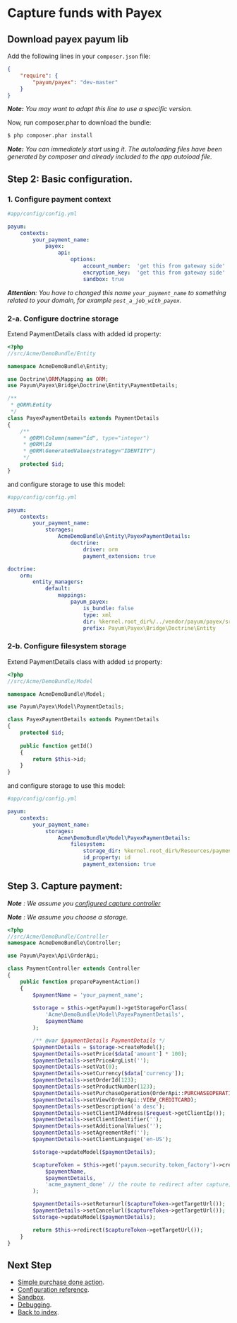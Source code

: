 # Capture funds with Payex

## Download payex payum lib

Add the following lines in your `composer.json` file:

```json
{
    "require": {
        "payum/payex": "dev-master"
    }
}
```

_**Note:** You may want to adapt this line to use a specific version._

Now, run composer.phar to download the bundle:

```bash
$ php composer.phar install
```

_**Note:** You can immediately start using it. The autoloading files have been generated by composer and already included to the app autoload file._

## Step 2: Basic configuration.

### 1. Configure payment context

```yml
#app/config/config.yml

payum:
    contexts:
        your_payment_name:
            payex:
                api:
                    options:
                        account_number:  'get this from gateway side'
                        encryption_key:  'get this from gateway side'
                        sandbox: true
```

_**Attention**: You have to changed this name `your_payment_name` to something related to your domain, for example `post_a_job_with_payex`._

### 2-a. Configure doctrine storage

Extend PaymentDetails class with added id property:

```php
<?php
//src/Acme/DemoBundle/Entity

namespace AcmeDemoBundle\Entity;

use Doctrine\ORM\Mapping as ORM;
use Payum\Payex\Bridge\Doctrine\Entity\PaymentDetails;

/**
 * @ORM\Entity
 */
class PayexPaymentDetails extends PaymentDetails
{
    /**
     * @ORM\Column(name="id", type="integer")
     * @ORM\Id
     * @ORM\GeneratedValue(strategy="IDENTITY")
     */
    protected $id;
}
```

and configure storage to use this model:

```yml
#app/config/config.yml

payum:
    contexts:
        your_payment_name:
            storages:
                AcmeDemoBundle\Entity\PayexPaymentDetails:
                    doctrine:
                        driver: orm
                        payment_extension: true

doctrine:
    orm:
        entity_managers:
            default:
                mappings: 
                    payum_payex:
                        is_bundle: false
                        type: xml 
                        dir: %kernel.root_dir%/../vendor/payum/payex/src/Payum/Payex/Bridge/Doctrine/Resources/mapping
                        prefix: Payum\Payex\Bridge\Doctrine\Entity
```

### 2-b. Configure filesystem storage

Extend PaymentDetails class with added `id` property:

```php
<?php
//src/Acme/DemoBundle/Model

namespace AcmeDemoBundle\Model;

use Payum\Payex\Model\PaymentDetails;

class PayexPaymentDetails extends PaymentDetails
{
    protected $id;
    
    public function getId()
    {
        return $this->id;
    }
}
```

and configure storage to use this model:

```yaml
#app/config/config.yml

payum:
    contexts:
        your_payment_name:
            storages:
                Acme\DemoBundle\Model\PayexPaymentDetails:
                    filesystem:
                        storage_dir: %kernel.root_dir%/Resources/payments
                        id_property: id
                        payment_extension: true
```

## Step 3. Capture payment:

_**Note** : We assume you [configured capture controller](basic_setup.md#step-3-configure-capture-controller-optional)_

_**Note** : We assume you choose a storage._

```php
<?php
//src/Acme/DemoBundle/Controller
namespace AcmeDemoBundle\Controller;

use Payum\Payex\Api\OrderApi;

class PaymentController extends Controller 
{
    public function preparePaymentAction()
    {
        $paymentName = 'your_payment_name';
    
        $storage = $this->getPayum()->getStorageForClass(
            'Acme\DemoBundle\Model\PayexPaymentDetails',
            $paymentName
        );

        /** @var $paymentDetails PaymentDetails */
        $paymentDetails = $storage->createModel();
        $paymentDetails->setPrice($data['amount'] * 100);
        $paymentDetails->setPriceArgList('');
        $paymentDetails->setVat(0);
        $paymentDetails->setCurrency($data['currency']);
        $paymentDetails->setOrderId(123);
        $paymentDetails->setProductNumber(123);
        $paymentDetails->setPurchaseOperation(OrderApi::PURCHASEOPERATION_AUTHORIZATION);
        $paymentDetails->setView(OrderApi::VIEW_CREDITCARD);
        $paymentDetails->setDescription('a desc');
        $paymentDetails->setClientIPAddress($request->getClientIp());
        $paymentDetails->setClientIdentifier('');
        $paymentDetails->setAdditionalValues('');
        $paymentDetails->setAgreementRef('');
        $paymentDetails->setClientLanguage('en-US');

        $storage->updateModel($paymentDetails);

        $captureToken = $this->get('payum.security.token_factory')->createCaptureToken(
            $paymentName,
            $paymentDetails,
            'acme_payment_done' // the route to redirect after capture;
        );

        $paymentDetails->setReturnurl($captureToken->getTargetUrl());
        $paymentDetails->setCancelurl($captureToken->getTargetUrl());
        $storage->updateModel($paymentDetails);

        return $this->redirect($captureToken->getTargetUrl());
    }
}
```

## Next Step

* [Simple purchase done action](simple_purchase_done_action.md).
* [Configuration reference](configuration_reference.md).
* [Sandbox](sandbox.md).
* [Debugging](debugging.md).
* [Back to index](index.md).